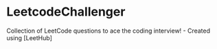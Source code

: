 # LeetcodeChallenger
Collection of LeetCode questions to ace the coding interview! - Created using [LeetHub]
